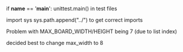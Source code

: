 if __name__ == '__main__':
    unittest.main()
in test files

import sys
sys.path.append("../")
to get correct imports

Problem with MAX_BOARD_WIDTH/HEIGHT being 7 (due to list index)

decided best to change max_width to 8
